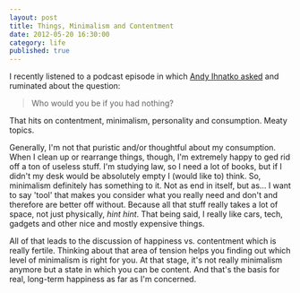 ```yaml
---
layout: post
title: Things, Minimalism and Contentment
date: 2012-05-20 16:30:00
category: life
published: true
---
```

I recently listened to a podcast episode in which [Andy Ihnatko asked](http://5by5.tv/ia/24) and ruminated about the question:

> Who would you be if you had nothing?

That hits on contentment, minimalism, personality and consumption. Meaty topics.

Generally, I'm not that puristic and/or thoughtful about my consumption. When I clean up or rearrange things, though, I'm extremely happy to ged rid off a ton of useless stuff. I'm studying law, so I need a lot of books, but if I didn't my desk would be absolutely empty I (would like to) think. So, minimalism definitely has something to it. Not as end in itself, but as... I want to say 'tool' that makes you consider what you really need and don't and therefore are better off without. Because all that stuff really takes a lot of space, not just physically, *hint hint*. That being said, I really like cars, tech, gadgets and other nice and mostly expensive things.

All of that leads to the discussion of happiness vs. contentment which is really fertile. Thinking about that area of tension helps you finding out which level of minimalism is right for you. At that stage, it's not really minimalism anymore but a state in which you can be content. And that's the basis for real, long-term happiness as far as I'm concerned.

